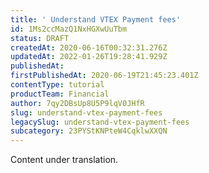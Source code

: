 ```yaml
---
title: ' Understand VTEX Payment fees'
id: 1Ms2ccMazQ1NxHGXwUuTbm
status: DRAFT
createdAt: 2020-06-16T00:32:31.276Z
updatedAt: 2022-01-26T19:28:41.929Z
publishedAt: 
firstPublishedAt: 2020-06-19T21:45:23.401Z
contentType: tutorial
productTeam: Financial
author: 7qy2DBsUp8U5P9lqV0JHfR
slug: understand-vtex-payment-fees
legacySlug: understand-vtex-payment-fees
subcategory: 23PYStKNPteW4CqklwXXQN
---
```


<div class="alert alert-warning" role="alert">Content under translation.</div>
